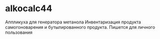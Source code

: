 # alkocalc44
Аппликуха для генератора метанола
Инвентаризация продукта самогоноварения и бутылированного продукта.
Пишется для личного пользования

